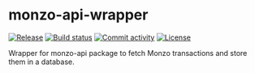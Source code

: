 # monzo-api-wrapper

[![Release](https://img.shields.io/github/v/release/eliasbenaddou/monzo-api-wrapper)](https://img.shields.io/github/v/release/eliasbenaddou/monzo-api-wrapper)
[![Build status](https://img.shields.io/github/actions/workflow/status/eliasbenaddou/monzo-api-wrapper/main.yml?branch=main)](https://github.com/eliasbenaddou/monzo-api-wrapper/actions/workflows/main.yml?query=branch%3Amain)
[![Commit activity](https://img.shields.io/github/commit-activity/m/eliasbenaddou/monzo-api-wrapper)](https://img.shields.io/github/commit-activity/m/eliasbenaddou/monzo-api-wrapper)
[![License](https://img.shields.io/github/license/eliasbenaddou/monzo-api-wrapper)](https://img.shields.io/github/license/eliasbenaddou/monzo-api-wrapper)

Wrapper for monzo-api package to fetch Monzo transactions and store them in a database.
